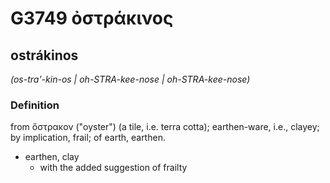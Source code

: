 # G3749 ὀστράκινος

## ostrákinos

_(os-tra'-kin-os | oh-STRA-kee-nose | oh-STRA-kee-nose)_

### Definition

from ὄστρακον ("oyster") (a tile, i.e. terra cotta); earthen-ware, i.e., clayey; by implication, frail; of earth, earthen.

- earthen, clay
  - with the added suggestion of frailty

